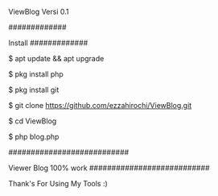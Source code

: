 ViewBlog
Versi 0.1

#############

Install
#############

$ apt update && apt upgrade

$ pkg install php

$ pkg install git

$ git clone https://github.com/ezzahirochi/ViewBlog.git

$ cd ViewBlog

$ php blog.php

###########################

Viewer Blog 100% work
###########################

Thank's For Using My Tools :)
